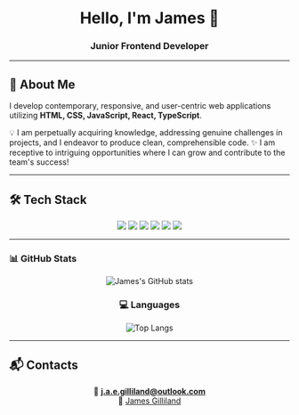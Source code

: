 <h1 align="center">Hello, I'm James 👋</h1>
<h3 align="center">Junior Frontend Developer</h3>

---

## 🚀 About Me
I develop contemporary, responsive, and user-centric web applications utilizing **HTML, CSS, JavaScript, React, TypeScript**.

💡 I am perpetually acquiring knowledge, addressing genuine challenges in projects, and I endeavor to produce clean, comprehensible code.
✨ I am receptive to intriguing opportunities where I can grow and contribute to the team's success!

---

## 🛠️ Tech Stack
 <div align="center">
 <p>
  <img src="https://img.shields.io/badge/HTML5-E34F26?style=for-the-badge&logo=html5&logoColor=white"/>
  <img src="https://img.shields.io/badge/CSS3-1572B6?style=for-the-badge&logo=css3&logoColor=white"/>
  <img src="https://img.shields.io/badge/JavaScript-F7DF1E?style=for-the-badge&logo=javascript&logoColor=black"/>
  <img src="https://img.shields.io/badge/TypeScript-3178C6?style=for-the-badge&logo=typescript&logoColor=white"/>
  <img src="https://img.shields.io/badge/React-20232A?style=for-the-badge&logo=react&logoColor=61DAFB"/>
  <img src="https://img.shields.io/badge/Git-F05032?style=for-the-badge&logo=git&logoColor=white"/>
 </p>
</div>

---

### 📊 GitHub Stats
<div align="center">

![James's GitHub stats](https://github-readme-stats.vercel.app/api?username=JAEG99&show_icons=true&theme=radical)

### 💻 Languages
![Top Langs](https://github-readme-stats.vercel.app/api/top-langs/?username=JAEG99&layout=compact&theme=radical)

</div>


---

## 📬 Contacts
<div align="center">

📧 **j.a.e.gilliland@outlook.com**  
💼 [James Gilliland](https://www.linkedin.com/in/james-gilliland-041b36211/)

</div>

